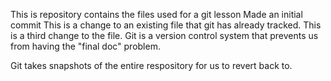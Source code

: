 This is repository contains the files used for a git lesson
Made an initial commit
This is a change to an existing file that git has already tracked.
This is a third change to the file.
Git is a version control system that prevents us from having the "final doc" problem.

Git takes snapshots of the entire respository for us to revert back to.
